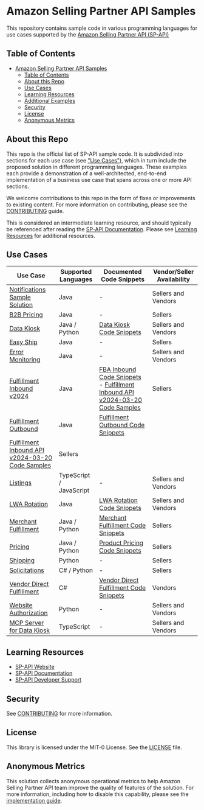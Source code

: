 # Amazon Selling Partner API Samples

This repository contains sample code in various programming languages for use cases supported by the [Amazon Selling Partner API (SP-API)](https://developer-docs.amazon.com/sp-api/)

## Table of Contents
- [Amazon Selling Partner API Samples](#amazon-selling-partner-api-samples)
  - [Table of Contents](#table-of-contents)
  - [About this Repo ](#about-this-repo-)
  - [Use Cases ](#use-cases-)
  - [Learning Resources ](#learning-resources-)
  - [Additional Examples ](#additional-examples-)
  - [Security ](#security-)
  - [License ](#license-)
  - [Anonymous Metrics ](#anonymous-metrics-)

## About this Repo <a name="about"></a>
This repo is the official list of SP-API sample code. It is subdivided into sections for each use case (see ["Use Cases"](#use-cases)), which in turn include the proposed solution in different programming languages.
These examples each provide a demonstration of a well-architected, end-to-end implementation of a business use case that spans across one or more API sections. 

We welcome contributions to this repo in the form of fixes or improvements to existing content. For more information on contributing, please see the [CONTRIBUTING](CONTRIBUTING.md) guide.

This is considered an intermediate learning resource, and should typically be referenced after reading the [SP-API Documentation](https://developer-docs.amazon.com/sp-api). Please see [Learning Resources](#learning) for additional resources.

## Use Cases <a name="use-cases"></a>
| Use Case                                                         | Supported Languages      | Documented Code Snippets                                                                                                        | Vendor/Seller Availability |
|------------------------------------------------------------------|--------------------------|---------------------------------------------------------------------------------------------------------------------------------|----------------------------|
| [Notifications Sample Solution](use-cases/notifications)         | Java                     | -                                                                                                                               | Sellers and Vendors        |
|[B2B Pricing](use-cases/pricing-b2b)                              | Java                     | -                                                                                                                               | Sellers                    |
| [Data Kiosk](use-cases/data-kiosk)                               | Java / Python            | [Data Kiosk Code Snippets](https://developer-docs.amazon.com/sp-api/docs/code-samples#data-kiosk)                               | Sellers and Vendors        |
| [Easy Ship](use-cases/easy-ship)                                 | Java                     | -                                                                                                                               | Sellers                    |
| [Error Monitoring](use-cases/error-monitoring)                   | Java                     | -                                                                                                                               | Sellers and Vendors        |
| [Fulfillment Inbound v2024](use-cases/fulfillment-inbound)       | Java                     | [FBA Inbound Code Snippets](https://developer-docs.amazon.com/sp-api/docs/code-samples#fulfillment-inbound) - [Fulfillment Inbound API v2024-03-20 Code Samples](https://developer-docs.amazon.com/sp-api/docs/fulfillment-inbound-api-v2024-03-20-code-samples)| Sellers                    |
| [Fulfillment Outbound](use-cases/fulfillment-outbound)           | Java                     | [Fulfillment Outbound Code Snippets](https://developer-docs.amazon.com/sp-api/docs/code-samples#fulfillment-outbound)
[Fulfillment Inbound API v2024-03-20 Code Samples](https://developer-docs.amazon.com/sp-api/docs/fulfillment-inbound-api-v2024-03-20-code-samples)| Sellers                    |
| [Listings](use-cases/listings)                                   | TypeScript / JavaScript  | -                                                                                                                               | Sellers and Vendors        |
| [LWA Rotation](use-cases/lwa-rotation)                           | Java                     | [LWA Rotation Code Snippets](https://developer-docs.amazon.com/sp-api/docs/code-samples#application-management)                 | Sellers and Vendors        |
| [Merchant Fulfillment](use-cases/merchant-fulfillment)           | Java / Python            | [Merchant Fulfillment Code Snippets](https://developer-docs.amazon.com/sp-api/docs/code-samples#merchant-fulfillment-network)   | Sellers                    |
| [Pricing](use-cases/pricing)                                     | Java / Python            | [Product Pricing Code Snippets](https://developer-docs.amazon.com/sp-api/docs/code-samples#product-pricing-api-v0)              | Sellers                    |
| [Shipping](use-cases/shipping-v2)                                | Python                   | -                                                                                                                               | Sellers                    |
| [Solicitations](use-cases/solicitations)                         | C# / Python              | -                                                                                                                               | Sellers                    |
| [Vendor Direct Fulfillment](use-cases/vendor-direct-fulfillment) | C#                       | [Vendor Direct Fulfillment Code Snippets](https://developer-docs.amazon.com/sp-api/docs/code-samples#vendor-direct-fulfillment) | Vendors                    |
| [Website Authorization](use-cases/website-authorization)         | Python                       | -                                                                                                                               | Sellers and Vendors        |
| [MCP Server for Data Kiosk](use-cases/amazon-data-kiosk-mcp-server)         | TypeScript                       | -                                                                                                                               | Sellers and Vendors        |

## Learning Resources <a name="learning"></a>
* [SP-API Website](https://developer.amazonservices.com)
* [SP-API Documentation](https://developer-docs.amazon.com/sp-api)
* [SP-API Developer Support](https://developer.amazonservices.com/support)

## Security <a name="security"></a>

See [CONTRIBUTING](CONTRIBUTING.md) for more information.

## License <a name="license"></a>

This library is licensed under the MIT-0 License. See the [LICENSE](LICENSE) file.

## Anonymous Metrics <a name="anonymous-metrics"></a>

This solution collects anonymous operational metrics to help Amazon Selling Partner API team improve the quality of features of the solution. For more information, including how to disable this capability, please see the [implementation guide](METRICS_GUIDE.md).

